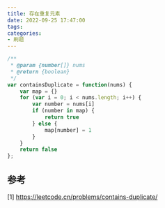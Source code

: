 ```yaml
---
title: 存在重复元素
date: 2022-09-25 17:47:00
tags:
categories:
- 刷题
---
```


```javascript
/**
 * @param {number[]} nums
 * @return {boolean}
 */
var containsDuplicate = function(nums) {
    var map = {}
    for (var i = 0; i < nums.length; i++) {
        var number = nums[i]
        if (number in map) {
            return true
        } else {
            map[number] = 1
        } 
    }
    return false
};
```

## 参考
[1] https://leetcode.cn/problems/contains-duplicate/